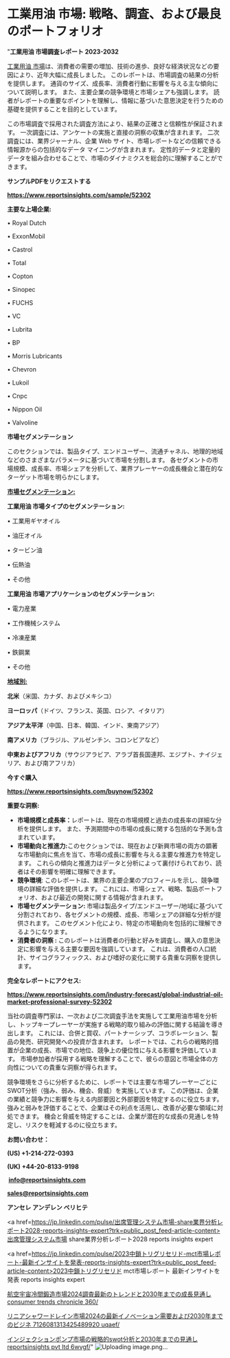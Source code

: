 # 工業用油 市場: 戦略、調査、および最良のポートフォリオ

"<strong>工業用油 市場調査レポート 2023-2032</strong>

<a href=https://www.reportsinsights.com/sample/52302>工業用油 市場</a>は、消費者の需要の増加、技術の進歩、良好な経済状況などの要因により、近年大幅に成長しました。 このレポートは、市場調査の結果の分析を提供します。 通貨のサイズ、成長率、消費者行動に影響を与える主な傾向について説明します。 また、主要企業の競争環境と市場シェアも強調します。 読者がレポートの重要なポイントを理解し、情報に基づいた意思決定を行うための基礎を提供することを目的としています。

この市場調査で採用された調査方法により、結果の正確さと信頼性が保証されます。 一次調査には、アンケートの実施と直接の洞察の収集が含まれます。 二次調査には、業界ジャーナル、企業 Web サイト、市場レポートなどの信頼できる情報源からの包括的なデータ マイニングが含まれます。 定性的データと定量的データを組み合わせることで、市場のダイナミクスを総合的に理解することができます。

<strong><b>サンプルPDFをリクエストする</b></strong>

<a href=https://www.reportsinsights.com/sample/52302><strong><u>https://www.reportsinsights.com/sample/52302</u></strong></a>

<strong>主要な上場企業:</strong>

• Royal Dutch

• ExxonMobil

• Castrol

• Total

• Copton

• Sinopec

• FUCHS

• VC

• Lubrita

• BP

• Morris Lubricants

• Chevron

• Lukoil

• Cnpc

• Nippon Oil

• Valvoline

<strong>市場セグメンテーション</strong>

このセクションでは、製品タイプ、エンドユーザー、流通チャネル、地理的地域などのさまざまなパラメータに基づいて市場を分割します。 各セグメントの市場規模、成長率、市場シェアを分析して、業界プレーヤーの成長機会と潜在的なターゲット市場を明らかにします。

<strong><u>市場セグメンテーション</u></strong><strong><u>:</u></strong>

<strong>工業用油 市場タイプのセグメンテーション:</strong>

• 工業用ギヤオイル

• 油圧オイル

• タービン油

• 伝熱油

• その他

<strong>工業用油 市場アプリケーションのセグメンテーション:</strong>

• 電力産業

• 工作機械システム

• 冷凍産業

• 鉄鋼業

• その他

<strong><u>地域別</u></strong><strong><u>:</u></strong>

<strong>北米</strong>（米国、カナダ、およびメキシコ）

<strong>ヨーロッパ</strong>（ドイツ、フランス、英国、ロシア、イタリア）

<strong>アジア太平洋</strong>（中国、日本、韓国、インド、東南アジア）

<strong>南アメリカ</strong>（ブラジル、アルゼンチン、コロンビアなど）

<strong>中東およびアフリカ</strong>（サウジアラビア、アラブ首長国連邦、エジプト、ナイジェリア、および南アフリカ）

<strong>今すぐ購入</strong>

<a href=https://www.reportsinsights.com/buynow/52302><strong><u>https://www.reportsinsights.com/buynow/52302</u></strong></a>

<strong>重要な洞察:</strong>
<ul>
  <li><strong>市場規模と成長率：</strong>レポートは、現在の市場規模と過去の成長率の詳細な分析を提供します。 また、予測期間中の市場の成長に関する包括的な予測も含まれています。</li>
  <li><strong>市場動向と推進力:</strong>このセクションでは、現在および新興市場の両方の顕著な市場動向に焦点を当て、市場の成長に影響を与える主要な推進力を特定します。 これらの傾向と推進力はデータと分析によって裏付けられており、読者はその影響を明確に理解できます。</li>
  <li><strong>競争環境</strong>: このレポートは、業界の主要企業のプロフィールを示し、競争環境の詳細な評価を提供します。 これには、市場シェア、戦略、製品ポートフォリオ、および最近の開発に関する情報が含まれます。</li>
  <li><strong>市場セグメンテーション: </strong>市場は製品タイプ/エンドユーザー/地域に基づいて分割されており、各セグメントの規模、成長、市場シェアの詳細な分析が提供されます。 このセグメント化により、特定の市場動向を包括的に理解できるようになります。</li>
  <li><strong>消費者の洞察 : </strong>このレポートは消費者の行動と好みを調査し、購入の意思決定に影響を与える主要な要因を強調しています。 これは、消費者の人口統計、サイコグラフィックス、および嗜好の変化に関する貴重な洞察を提供します。</li>
</ul>
<strong>完全なレポートにアクセス:</strong>

<a href=https://www.reportsinsights.com/industry-forecast/global-industrial-oil-market-professional-survey-52302><strong><u><b>https://www.reportsinsights.com/industry-forecast/global-industrial-oil-market-professional-survey-52302</b></u></strong></a>

当社の調査専門家は、一次および二次調査手法を実施して工業用油市場を分析し、トップキープレーヤーが実施する戦略的取り組みの評価に関する結論を導き出します。 これには、合併と買収、パートナーシップ、コラボレーション、製品の発売、研究開発への投資が含まれます。 レポートでは、これらの戦略的措置が企業の成長、市場での地位、競争上の優位性に与える影響を評価しています。 市場参加者が採用する戦略を理解することで、彼らの意図と市場全体の方向性についての貴重な洞察が得られます。

競争環境をさらに分析するために、レポートでは主要な市場プレーヤーごとにSWOT分析（強み、弱み、機会、脅威）を実施しています。 この評価は、企業の業績と競争力に影響を与える内部要因と外部要因を特定するのに役立ちます。 強みと弱みを評価することで、企業はその利点を活用し、改善が必要な領域に対処できます。 機会と脅威を特定することは、企業が潜在的な成長の見通しを特定し、リスクを軽減するのに役立ちます。

<strong>お問い合わせ：</strong>

<strong>(US) +1-214-272-0393</strong>

<strong>(UK) +44-20-8133-9198</strong>

<strong> </strong><a href=info@reportsinsights.com><strong><u>info@reportsinsights.com</u></strong></a>

<a href=sales@reportsinsights.com><strong><u>sales@reportsinsights.com</u></strong></a>

<strong>アンセレ アンデレン ベリヒテ</strong>

<a href=https://jp.linkedin.com/pulse/出席管理システム市場-share業界分析レポート2028-reports-insights-expert?trk=public_post_feed-article-content>出席管理システム市場 share業界分析レポート2028 reports insights expert</a>

<a href=https://jp.linkedin.com/pulse/2023中鎖トリグリセリド-mct市場レポート-最新インサイトを発表-reports-insights-expert?trk=public_post_feed-article-content>2023中鎖トリグリセリド mct市場レポート 最新インサイトを発表 reports insights expert</a>

<a href=https://www.linkedin.com/pulse/航空宇宙冷間鍛造市場2024調査最新のトレンドと2030年までの成長見通し-consumer-trends-chronicle-360/>航空宇宙冷間鍛造市場2024調査最新のトレンドと2030年までの成長見通し consumer trends chronicle 360/</a>

<a href=https://www.linkedin.com/pulse/リニアシャワードレイン市場2024の最新イノベーション需要および2030年までのビジネ-7126081313425489920-uqaef/>リニアシャワードレイン市場2024の最新イノベーション需要および2030年までのビジネ 7126081313425489920 uqaef/</a>

<a href=https://www.linkedin.com/pulse/インジェクションポンプ市場の戦略的swot分析と2030年までの見通し-reportsinsights-pvt-ltd-6wvgf/>インジェクションポンプ市場の戦略的swot分析と2030年までの見通し reportsinsights pvt ltd 6wvgf/</a>"
![Uploading image.png…]()
